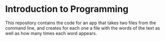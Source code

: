 # Introduction to Programming

This repository contains the code for an app that takes two files from the command line, and creates for each one a file with the words of the text as well as how many times each word appears.